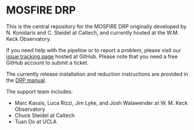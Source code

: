 # MOSFIRE DRP

This is the central repository for the MOSFIRE DRP originally developed by N. Konidaris and C. Steidel at Caltech, and currently hosted at the W.M. Keck Observatory.

If you need help with the pipeline or to report a problem, please visit our [issue tracking page](https://github.com/Keck-DataReductionPipelines/MosfireDRP/issues) hosted at GitHub. Please note that you need a free GitHub account to submit a ticket.

The currently release installation and reduction instructions are provided in the [DRP manual](manual).

The support team includes:

* Marc Kassis, Luca Rizzi, Jim Lyke, and Josh Walawender at W. M. Keck Observatory
* Chuck Steidel at Caltech
* Tuan Do at UCLA
